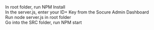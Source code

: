 In root folder, run NPM Install  
In the server.js, enter your ID+ Key from the Socure Admin Dashboard  
Run node server.js in root folder  
Go into the SRC folder, run NPM start  
